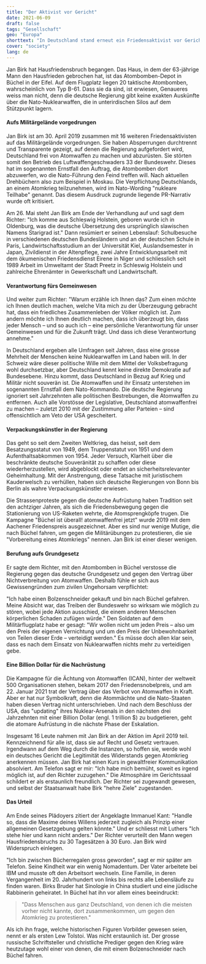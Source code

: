 ```yaml
---
title: "Der Aktivist vor Gericht"
date: 2021-06-09
draft: false
tags: "Gesellschaft"
geo: "Europa"
shorttext: "In Deutschland stand erneut ein Friedensaktivist vor Gericht, weil er am Atombombenlager in der Eifel demonstriert hatte."
cover: "society"
lang: de
---
```


Jan Birk hat Hausfriedensbruch begangen. Das Haus, in dem der 63-jährige Mann den Hausfrieden gebrochen hat, ist das Atombomben-Depot in Büchel in der Eifel. Auf dem Flugplatz liegen 20 taktische Atombomben, wahrscheinlich von Typ B-61. Dass sie da sind, ist erwiesen, Genaueres weiss man nicht, denn die deutsche Regierung gibt keine exakten Auskünfte über die Nato-Nuklearwaffen, die in unterirdischen Silos auf dem Stützpunkt lagern.

#### Aufs Militärgelände vorgedrungen

Jan Birk ist am 30. April 2019 zusammen mit 16 weiteren Friedensaktivisten auf das Militärgelände vorgedrungen. Sie haben Absperrungen durchtrennt und Transparente gezeigt, auf denen die Regierung aufgefordert wird, Deutschland frei von Atomwaffen zu machen und abzurüsten. Sie störten somit den Betrieb des Luftwaffengeschwaders 33 der Bundeswehr. Dieses hat im sogenannten Ernstfall den Auftrag, die Atombomben dort abzuwerfen, wo die Nato-Führung den Feind treffen will. Nach aktuellen Drehbüchern also zum Beispiel in Moskau. Die Verpflichtung Deutschlands, an einem Atomkrieg teilzunehmen, wird im Nato-Wording "nukleare Teilhabe" genannt. Das diesem Ausdruck zugrunde liegende PR-Narrativ wurde oft kritisiert.

Am 26. Mai steht Jan Birk am Ende der Verhandlung auf und sagt dem Richter: "Ich komme aus Schleswig Holstein, geboren wurde ich in Oldenburg, was die deutsche Übersetzung des ursprünglich slawischen Namens Starigrad ist." Dann resümiert er seinen Lebenslauf: Schulbesuche in verschiedenen deutschen Bundesländern und an der deutschen Schule in Paris, Landwirtschaftsstudium an der Universität Kiel, Auslandsemester in Japan, Zivildienst in der Altenpflege, zwei Jahre Entwicklungsarbeit mit dem ökumenischen Friedensdienst Eirene in Niger und schliesslich seit 1989 Arbeit im Umweltamt der Stadt Preetz in Schleswig Holstein und zahlreiche Ehrenämter in Gewerkschaft und Landwirtschaft.

#### Verantwortung fürs Gemeinwesen

Und weiter zum Richter: "Warum erzähle ich Ihnen das? Zum einen möchte ich Ihnen deutlich machen, welche Vita mich zu der Überzeugung gebracht hat, dass ein friedliches Zusammenleben der Völker möglich ist. Zum andern möchte ich Ihnen deutlich machen, dass ich überzeugt bin, dass jeder Mensch – und so auch ich – eine persönliche Verantwortung für unser Gemeinwesen und für die Zukunft trägt. Und dass ich diese Verantwortung annehme."

In Deutschland ergeben alle Umfragen seit Jahren, dass eine grosse Mehrheit der Menschen keine Nuklearwaffen im Land haben will. In der Schweiz wäre dieser politische Wille mit dem Mittel der Volksbefragung wohl durchsetzbar, aber Deutschland kennt keine direkte Demokratie auf Bundesebene. Hinzu kommt, dass Deutschland in Bezug auf Krieg und Militär nicht souverän ist. Die Atomwaffen und ihr Einsatz unterstehen im sogenannten Ernstfall dem Nato-Kommando. Die deutsche Regierung ignoriert seit Jahrzehnten alle politischen Bestrebungen, die Atomwaffen zu entfernen. Auch alle Vorstösse der Legislative, Deutschland atomwaffenfrei zu machen – zuletzt 2010 mit der Zustimmung aller Parteien – sind offensichtlich am Veto der USA gescheitert.

#### Verpackungskünstler in der Regierung

Das geht so seit dem Zweiten Weltkrieg, das heisst, seit dem Besatzungsstatut von 1949, dem Truppenstatut von 1951 und dem Aufenthaltsabkommen von 1954. Jeder Versuch, Klarheit über die beschränkte deutsche Souveränität zu schaffen oder diese wiederherzustellen, wird abgeblockt oder endet an sicherheitsrelevanter Geheimhaltung. Mit der Anstrengung, diese Tatsache mit juristischem Kauderwelsch zu verhüllen, haben sich deutsche Regierungen von Bonn bis Berlin als wahre Verpackungskünstler erwiesen.

Die Strassenproteste gegen die deutsche Aufrüstung haben Tradition seit den achtziger Jahren, als sich die Friedensbewegung gegen die Stationierung von US-Raketen wehrte, die Atomsprengköpfe trugen. Die Kampagne "Büchel ist überall! atomwaffenfrei jetzt" wurde 2019 mit dem Aachener Friedenspreis ausgezeichnet. Aber es sind nur wenige Mutige, die nach Büchel fahren, um gegen die Militärübungen zu protestieren, die sie "Vorbereitung eines Atomkriegs" nennen. Jan Birk ist einer dieser wenigen.

#### Berufung aufs Grundgesetz

Er sagte dem Richter, mit den Atombomben in Büchel verstosse die Regierung gegen das deutsche Grundgesetz und gegen den Vertrag über Nichtverbreitung von Atomwaffen. Deshalb fühle er sich aus Gewissengründen zum zivilen Ungehorsam verpflichtet:

"Ich habe einen Bolzenschneider gekauft und bin nach Büchel gefahren. Meine Absicht war, das Treiben der Bundeswehr so wirksam wie möglich zu stören, wobei jede Aktion ausschied, die einem anderen Menschen körperlichen Schaden zufügen würde." Den Soldaten auf dem Militärflugplatz habe er gesagt: "Wir wollen nicht um jeden Preis – also um den Preis der eigenen Vernichtung und um den Preis der Unbewohnbarkeit von Teilen dieser Erde – verteidigt werden." Es müsse doch allen klar sein, dass es nach dem Einsatz von Nuklearwaffen nichts mehr zu verteidigen gebe.

#### Eine Billion Dollar für die Nachrüstung

Die Kampagne für die Ächtung von Atomwaffen (ICAN), hinter der weltweit 500 Organisationen stehen, bekam 2017 den Friedensnobelpreis, und am 22. Januar 2021 trat der Vertrag über das Verbot von Atomwaffen in Kraft. Aber er hat nur Symbolkraft, denn die Atommächte und die Nato-Staaten haben diesen Vertrag nicht unterschrieben. Und nach dem Beschluss der USA, das "updating" ihres Nuklear-Arsenals in den nächsten drei Jahrzehnten mit einer Billion Dollar (engl. 1 trillion $) zu budgetieren, geht die atomare Aufrüstung in die nächste Phase der Eskalation.

Insgesamt 16 Leute nahmen mit Jan Birk an der Aktion im April 2019 teil. Kennzeichnend für alle ist, dass sie auf Recht und Gesetz vertrauen. Irgendwann auf dem Weg durch die Instanzen, so hoffen sie, werde wohl ein deutsches Gericht die Legitimität des Widerstands gegen Atomkrieg anerkennen müssen. Jan Birk hat einen Kurs in gewaltfreier Kommunikation absolviert. Am Telefon sagt er mir: "Ich habe mich bemüht, soweit es irgend möglich ist, auf den Richter zuzugehen." Die Atmosphäre im Gerichtssaal schildert er als erstaunlich freundlich. Der Richter sei zugewandt gewesen, und selbst der Staatsanwalt habe Birk "hehre Ziele" zugestanden.

#### Das Urteil

Am Ende seines Plädoyers zitiert der Angeklagte Immanuel Kant: "Handle so, dass die Maxime deines Willens jederzeit zugleich als Prinzip einer allgemeinen Gesetzgebung gelten könnte." Und er schliesst mit Luthers "Ich stehe hier und kann nicht anders." Der Richter verurteilt den Mann wegen Hausfriedensbruchs zu 30 Tagesätzen à 30 Euro. Jan Birk wird Widerspruch einlegen.

"Ich bin zwischen Bücherregalen gross geworden", sagt er mir später am Telefon. Seine Kindheit war ein wenig Nomadentum. Der Vater arbeitete bei IBM und musste oft den Arbeitsort wechseln. Eine Familie, in deren Vergangenheit im 20. Jahrhundert von links bis rechts alle Lebensläufe zu finden waren. Birks Bruder hat Sinologie in China studiert und eine jüdische Rabbinerin geheiratet. In Büchel hat ihn vor allem eines beeindruckt:

> "Dass Menschen aus ganz Deutschland, von denen ich die meisten vorher nicht kannte, dort zusammenkommen, um gegen den Atomkrieg zu protestieren."

Als ich ihn frage, welche historischen Figuren Vorbilder gewesen seien, nennt er als ersten Lew Tolstoi. Was nicht erstaunlich ist. Der grosse russische Schriftsteller und christliche Prediger gegen den Krieg wäre heutzutage wohl einer von denen, die mit einem Bolzenschneider nach Büchel fahren.
